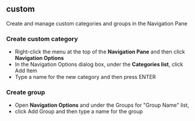 ## custom

Create and manage custom categories and groups in the Navigation Pane

### Create custom category
  - Right-click the menu at the top of the **Navigation Pane** and then click **Navigation Options**
  - In the Navigation Options dialog box, under the **Categories list**, click Add Item
  - Type a name for the new category and then press ENTER

### Create group
  - Open **Navigation Options** and under the Groups for "Group Name" list, 
  - click Add Group and then type a name for the group
